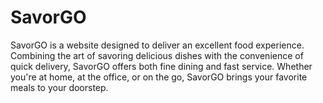 # SavorGO
SavorGO is a website designed to deliver an excellent food experience. Combining the art of savoring delicious dishes with the convenience of quick delivery, SavorGO offers both fine dining and fast service. Whether you're at home, at the office, or on the go, SavorGO brings your favorite meals to your doorstep.
